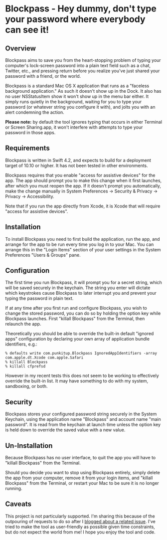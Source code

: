 Blockpass - Hey dummy, don't type your password where everybody can see it!
===========================================================================

Overview
--------

Blockpass aims to save you from the heart-stopping problem of typing your computer's lock-screen password into a plain text field such as a chat, Twitter, etc., and pressing return before you realize you've just shared your password with a friend, or the world.

Blockpass is a standard Mac OS X application that runs as a "faceless background application." As such it doesn't show up in the Dock. It also has no user NSStatusItem show it won't show up in the menu bar either. It simply runs quietly in the background, waiting for you to type your password (or whatever string you configure it with), and jolts you with an alert condemning the action.

**Please note:** by default the tool ignores typing that occurs in either Terminal or Screen Sharing.app, it won't interfere with attempts to type your password in those apps.

Requirements
------------

Blockpass is written in Swift 4.2, and expects to build for a deployment target of 10.10 or higher. It has not been tested in other environments.

Blockpass requires that you enable "access for assistive devices" for the app. The app should prompt you to make this change when it first launches, after which you must reopen the app. If it doesn't prompt you automatically, make the change manually in System Preferences -> Security & Privacy -> Privacy -> Accessibility.

Note that if you run the app directly from Xcode, it is Xcode that will require "access for assistive devices".

Installation
------------

To install Blockpass you need to first build the application, run the app, and arrange for the app to be run every time you log in to your Mac. You can arrange this in the "Login Items" section of your user settings in the System Preferences "Users & Groups" pane.

Configuration
-------------

The first time you run Blockpass, it will prompt you for a secret string, which will be saved securely in the keychain. The string you enter will dictate which keystrokes cause Blockpass to later interrupt you and prevent your typing the password in plain text. 

If at any time after you first run and configure Blockpass, you wish to change the stored password, you can do so by holding the option key while Blockpass launches. First "killall Blockpass" from the Terminal, then relaunch the app.

Theoretically you should be able to override the built-in default "ignored apps" configuration by declaring your own array of application bundle identifiers, e.g.:

```
% defaults write com.punkitup.Blockpass IgnoredAppIdentifiers -array com.apple.dt.Xcode com.apple.Safari                             
% killall Blockpass
% killall cfprefsd
```

However in my recent tests this does not seem to be working to effectively override the built-in list. It may have something to do with my system, sandboxing, or both.

Security
--------

Blockpass stores your configured password string securely in the System Keychain, using the application name "Blockpass" and account name "main password". It is read from the keychain at launch time unless the option key is held down to override the saved value with a new value.

Un-Installation
---------------

Because Blockpass has no user interface, to quit the app you will have to "killall Blockpass" from the Terminal.

Should you decide you want to stop using Blockpass entirely, simply delete the app from your computer, remove it from your login items, and "killall Blockpass" from the Terminal, or restart your Mac to be sure it is no longer running.

Caveats
-------

This project is not particularly supported. I'm sharing this because of the outpouring of requests to do so after I [blogged about a related issue](http://bitsplitting.org/2014/12/09/insecure-keyboard-entry/). I've tried to make the tool as user-friendly as possible given time constraints, but do not expect the world from me! I hope you enjoy the tool and code.
